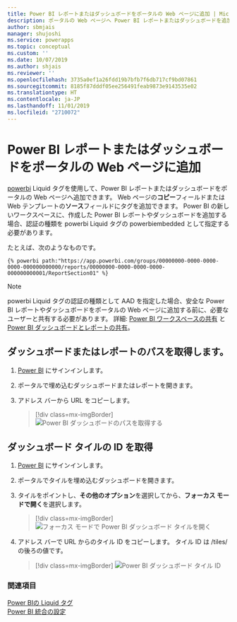 ```yaml
---
title: Power BI レポートまたはダッシュボードをポータルの Web ページに追加 | MicrosoftDocs
description: ポータルの Web ページへ Power BI レポートまたはダッシュボードを追加するための手順。
author: sbmjais
manager: shujoshi
ms.service: powerapps
ms.topic: conceptual
ms.custom: ''
ms.date: 10/07/2019
ms.author: shjais
ms.reviewer: ''
ms.openlocfilehash: 3735a0ef1a26fdd19b7bfb7f6db717cf9bd07861
ms.sourcegitcommit: 8185f87dddf05ee256491feab9873e9143535e02
ms.translationtype: HT
ms.contentlocale: ja-JP
ms.lasthandoff: 11/01/2019
ms.locfileid: "2710072"
---
```

# <a name="add-a-power-bi-report-or-dashboard-to-a-web-page-in-portal"></a>Power BI レポートまたはダッシュボードをポータルの Web ページに追加

[powerbi](../liquid/portals-entity-tags.md#powerbi) Liquid タグを使用して、Power BI レポートまたはダッシュボードをポータルの Web ページへ追加できます。 Web ページの**コピー**フィールドまたは Web テンプレートの**ソース**フィールドにタグを追加できます。 Power BI の新しいワークスペースに、作成した Power BI レポートやダッシュボードを追加する場合、認証の種類を powerbi Liquid タグの powerbiembedded として指定する必要があります。

たとえば、次のようなものです。 

```
{% powerbi path:"https://app.powerbi.com/groups/00000000-0000-0000-0000-000000000000/reports/00000000-0000-0000-0000-000000000001/ReportSection01" %}
```

> [!NOTE]
> powerbi Liquid タグの認証の種類として AAD を指定した場合、安全な Power BI レポートやダッシュボードをポータルの Web ページに追加する前に、必要なユーザーと共有する必要があります。 詳細: [Power BI ワークスペースの共有](https://docs.microsoft.com/power-bi/service-how-to-collaborate-distribute-dashboards-reports#collaborate-with-coworkers-in-an-app-workspace) と [Power BI ダッシュボードとレポートの共有](https://docs.microsoft.com/power-bi/service-share-dashboards)。

## <a name="get-the-path-of-a-dashboard-or-report"></a>ダッシュボードまたはレポートのパスを取得します。

1.  [Power BI](https://powerbi.microsoft.com/) にサインインします。

2.  ポータルで埋め込むダッシュボードまたはレポートを開きます。

3.  アドレス バーから URL をコピーします。

    > [!div class=mx-imgBorder]
    > ![Power BI ダッシュボードのパスを取得する](../media/powerbi-dashboard-url.png "Power BI ダッシュボードのパスを取得する")

## <a name="get-the-id-of-a-dashboard-tile"></a>ダッシュボード タイルの ID を取得

1.  [Power BI](https://powerbi.microsoft.com/) にサインインします。

2.  ポータルでタイルを埋め込むダッシュボードを開きます。

3.  タイルをポイントし、**その他のオプション**を選択してから、**フォーカス モードで開く**を選択します。

    > [!div class=mx-imgBorder]
    > ![フォーカス モードで Power BI ダッシュボード タイルを開く](../media/powerbi-dashboard-tile-focus.png "フォーカス モードで Power BI ダッシュボード タイルを開く")

4.  アドレス バーで URL からのタイル ID をコピーします。 タイル ID は /tiles/ の後ろの値です。

    > [!div class=mx-imgBorder]
    > ![Power BI ダッシュボード タイル ID](../media/powerbi-dashboard-tile-id.png "Power BI ダッシュボード タイル ID")


### <a name="see-also"></a>関連項目


[Power BIの Liquid タグ](../liquid/portals-entity-tags.md#powerbi)<br> 
[Power BI 統合の設定](set-up-power-bi-integration.md)
